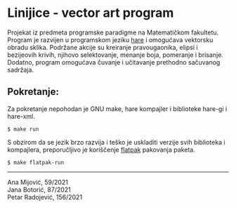 # Linijice - vector art program

Projekat iz predmeta programske paradigme na Matematičkom fakultetu. 
Program je razvijen u programskom jeziku [hare](https://harelang.org) i omogućava vektorsku obradu sklika.
Podržane akcije su kreiranje pravougaonika, elipsi i bezijeovih krivih, njihovo selektovanje, menanje boja, pomeranje i brisanje.
Dodatno, program omogućava čuvanje i učitavanje prethodno sačuvanog sadržaja.

## Pokretanje:

Za pokretanje nepohodan je GNU make, hare kompajler i biblioteke hare-gi i hare-xml.

```
$ make run
```

S obzirom da se jezik brzo razvija i teško je uskladiti verzije svih biblioteka i kompajlera, preporučljivo je koriščenje [flatpak](https://flatpak.org/) pakovanja paketa.

```
$ make flatpak-run
```

---
Ana Mijović, 59/2021   
Jana Botorić, 87/2021   
Petar Radojević, 156/2021
